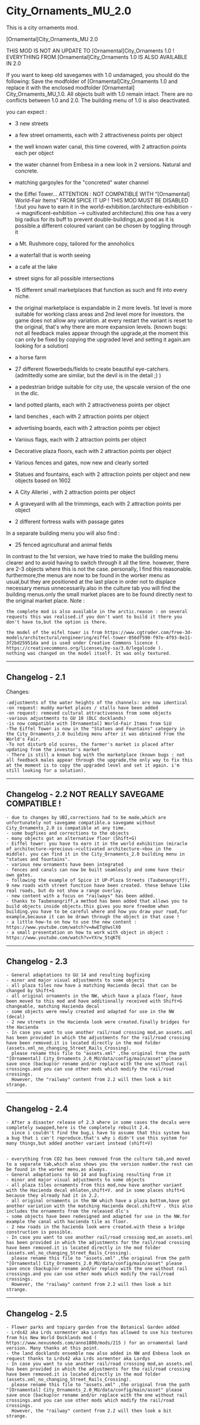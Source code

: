 # City_Ornaments_MU_2.0
This is a city ornaments mod.

[Ornamental]City_Ornaments_MU 2.0

THIS MOD IS NOT AN UPDATE TO [Ornamental]City_Ornaments 1.0 !
EVERYTHING FROM [Ornamental]City_Ornaments 1.0 IS ALSO AVAILABLE IN 2.0

If you want to keep old savegames with 1.0 undamaged, you should do the following:
Save the modfolder of [Ornamental]City_Ornaments 1.0 and replace it with the enclosed modfolder [Ornamental] City_Ornaments_MU_1.0.
All objects built with 1.0 remain intact. There are no conflicts between 1.0 and 2.0. 
The building menu of 1.0 is also deactivated.


you can expect :

 - 3 new streets

 - a few street ornaments, each with 2 attractiveness points per object

 - the well known water canal, this time covered, with 2 attraction points each per object

 - the water channel from Embesa in a new look in 2 versions. Natural and concrete.

 - matching gargoyles for the "concreted" water channel

 - the Eiffel Tower... ATTENTION : NOT COMPATIBLE WITH "[Ornamental] World-Fair Items" FROM SPICE IT UP ! THIS MOD MUST BE DISABLED !.but you have to earn it in the world-exhibition.(architecture-exhibition --> magnificent-exhibition --> cultivated architecture).this one has a very big radius for its buff to prevent double-buildings,as good as it is possible.a different coloured variant can be chosen by toggling through it

 - a Mt. Rushmore copy, tailored for the annoholics

 - a waterfall that is worth seeing

 - a cafe at the lake

 - street signs for all possible intersections

 - 15 different small marketplaces that function as such and fit into every niche.

 - the original marketplace is expandable in 2 more levels. 1st level is more suitable for working class areas and 2nd level more for investors. the game does not allow any variation. at every restart the variant is reset to the original, that's why there are more expansion levels.
	(known bugs: not all feedback males appear through the upgrade,at the moment this can only be fixed by copying the upgraded level and setting it again.am looking for a solution)

 - a horse farm

 - 27 different flowerbeds/fields to create beautiful eye-catchers. (admittedly some are similar, but the devil is in the detail ;) )

 - a pedestrian bridge suitable for city use, the upscale version of the one in the dlc.

 - land potted plants, each with 2 attractiveness points per object

 - land benches , each with 2 attraction points per object

 - advertising boards, each with 2 attraction points per object

 - Various flags, each with 2 attraction points per object

 - Decorative plaza floors, each with 2 attraction points per object

 - Various fences and gates, now new and clearly sorted

 - Statues and fountains, each with 2 attraction points per object and new objects based on 1602

 - A City Allerlei , with 2 attraction points per object

 - A graveyard with all the trimmings, each with 2 attraction points per object

 - 2 different fortress walls with passage gates


In a separate building menu you will also find :

 - 25 fenced agricultural and animal fields


In contrast to the 1st version, we have tried to make the building menu clearer and to avoid having to switch through it all the time. however, there are 2-3 objects where this is not the case. personally, I find this reasonable.
furthermore,the menus are now to be found in the worker menu as usual,but they are positioned at the last place in order not to displace necessary menus unnecessarily.also in the culture tab you will find the building menus.only the small market places are to be found directly next to the original market place.
Note : 
	
	the complete mod is also available in the arctic.reason : on several requests this was realised.if you don't want to build it there you don't have to,but the option is there.

	the model of the eifel tower is from https://www.cgtrader.com/free-3d-models/architectural/engineering/eiffel-tower-056df590-f97e-4f93-8e11-3f2bd25951da and is used under Creative Commons licence ( https://creativecommons.org/licenses/by-sa/3.0/legalcode ).
	nothing was changed on the model itself. It was only textured.
	

---------------------------
Changelog - 2.1
---------------------------
Changes:

	-adjustments of the water heights of the channels: are now identical
	-on request: muddy market places / stalls have been added
	-on request: removed cultural attractiveness from some objects
	-various adjustments to GU 10 (DLC docklands)
	-is now compatible with [Ornamental] World-Fair Items from SiU
	-The Eiffel Tower is now in the "Statues and Fountains" category in the City_Ornaments_2.0 building menu after it was obtained from the World's Fair.
	-To not disturb old scores, the farmer's market is placed after updating from the investor's market
	- There is still a known bug with the marketplace (known bugs : not all feedback males appear through the upgrade,the only way to fix this at the moment is to copy the upgraded level and set it again. i'm still looking for a solution).


---------------------------
Changelog - 2.2 NOT REALLY SAVEGAME COMPATIBLE !
---------------------------
	
	- due to changes by UBI,corrections had to be made,which are unfortunately not savegame compatible.a savegame without City_Ornaments_2.0 is compatible at any time.
	- some bugfixes and corrections to the objects
	- many objects got an alternative floor (Shift+G)
	- Eiffel tower: you have to earn it in the world exhibition (miracle of architecture->precious->cultivated architecture->box in the middle). you can find it in the City_Ornaments_2.0 building menu in "statues and fountains".
	- various new ornaments have been integrated
	- fences and canals can now be built seamlessly and some have their own gates.
	- following the example of Spice it UP-Plaza Streets (Taubenangriff), 9 new roads with street function have been created. these behave like real roads, but do not show a range overlay.
	- new content with a focus on "railways" has been added.
	- thanks to Taubenangriff,a method has been added that allows you to build objects inside objects.this gives you more freedom when building.you have to be careful where and how you draw your road,for example,because it can be drawn through the object in that case !
	- a little how-to on how to use the new content : https://www.youtube.com/watch?v=AwETqVwslX0
	- a small presentation on how to work with object in object : https://www.youtube.com/watch?v=YXrw_5tqKTE
	
	
---------------------------
Changelog - 2.3 
---------------------------
	
	- General adaptations to GU 14 and resulting bugfixing
	- minor and major visual adjustments to some objects
	- all plaza tiles now have a matching Hacienda decal that can be changed by Shift+G
	- all original ornaments in the NW, which have a plaza floor, have been moved to this mod and have additionally received with Shift+G changeable, matching Hacienda decal
	- some objects were newly created and adapted for use in the NW (decal)
	- 2 new streets in the Hacienda look were created.finally bridges for the Hacienda
	- In case you want to use another rail/road crossing mod,an assets.xml has been provided in which the adjustments for the rail/road crossing have been removed.it is located directly in the mod folder (assets.xml_no_changing_Street_Rails_Crossing).
	  please rename this file to "assets.xml" ,the original from the path "[Ornamental] City_Ornaments_2.0_MU/data/config/main/asset" please save once (backup)or rename and/or replace with the one without rail crossings.and you can use other mods which modify the rail/road crossings.
	  However, the "railway" content from 2.2 will then look a bit strange.
	  
	  
---------------------------
Changelog - 2.4 
---------------------------
	
	- After a disaster release of 2.3 where in some cases the decals were completely swapped,here is the completely rebuilt 2.4.
	  since i couldn't find the bug,i have to assume that this system has a bug that i can't reproduce.that's why i didn't use this system for many things,but added another variant instead (shift+V)
	  
	  
	- everything from CO2 has been removed from the culture tab,and moved to a separate tab,which also shows you the version number.the rest can be found in the worker menu,as always. 
	- General adaptations to GU 14 and bugfixing resulting from it	  
	- minor and major visual adjustments to some objects
	- all plaza tiles ornaments from this mod,now have another variant with the Hacienda decal ehlaten,shift+V. and in some places shift+G because they already had it in 2.2.
	- all original ornaments in the NW which have a plaza bottom,have got another variation with the matching Hacienda decal.shift+V . this also includes the ornaments from the released dlc's
	- some objects have been redesigned and adapted for use in the NW.for example the canal with hacienda tile as floor.
	- 2 new roads in the hacienda look were created.with these a bridge construction is possible.
	- In case you want to use another rail/road crossing mod,an assets.xml has been provided in which the adjustments for the rail/road crossing have been removed.it is located directly in the mod folder (assets.xml_no_changing_Street_Rails_Crossing).
	  please rename this file to "assets.xml" ,the original from the path "[Ornamental] City_Ornaments_2.0_MU/data/config/main/asset" please save once (backup)or rename and/or replace with the one without rail crossings.and you can use other mods which modify the rail/road crossings.
	  However, the "railway" content from 2.2 will then look a bit strange.
	
	
---------------------------
Changelog - 2.5 
---------------------------
	
	- Flower parks and topiary garden from the Botanical Garden added
	- Lrds42 aka Lrds xormenter aka Lordys has allowed to use his textures from his New World Docklands mod ( https://www.nexusmods.com/anno1800/mods/215 ) for an ornamental land version. Many thanks at this point.
	- the land docklands ensemble now also added in NW and Enbesa look on request thanks to Lrds42 aka Lrds xormenter aka Lordys
	- In case you want to use another rail/road crossing mod,an assets.xml has been provided in which the adjustments for the rail/road crossing have been removed.it is located directly in the mod folder (assets.xml_no_changing_Street_Rails_Crossing).
	  please rename this file to "assets.xml" ,the original from the path "[Ornamental] City_Ornaments_2.0_MU/data/config/main/asset" please save once (backup)or rename and/or replace with the one without rail crossings.and you can use other mods which modify the rail/road crossings.
	  However, the "railway" content from 2.2 will then look a bit strange.
	